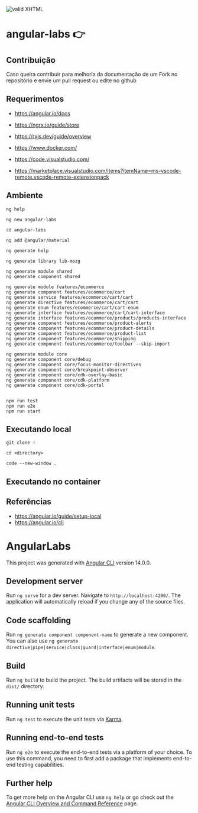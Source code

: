 [checkmark]: https://raw.githubusercontent.com/mozgbrasil/mozgbrasil.github.io/master/assets/images/logos/logo_32_32.png "MOZG"

![valid XHTML][checkmark]

# angular-labs 👉️

## Contribuição

Caso queira contribuir para melhoria da documentação de um Fork no repositório e envie um pull request ou edite no github

## Requerimentos

- https://angular.io/docs
- https://ngrx.io/guide/store
- https://rxjs.dev/guide/overview

- https://www.docker.com/
- https://code.visualstudio.com/
- https://marketplace.visualstudio.com/items?itemName=ms-vscode-remote.vscode-remote-extensionpack

## Ambiente

```console
ng help

ng new angular-labs

cd angular-labs

ng add @angular/material

ng generate help

ng generate library lib-mozg

ng generate module shared
ng generate component shared

ng generate module features/ecommerce
ng generate component features/ecommerce/cart
ng generate service features/ecommerce/cart/cart
ng generate directive features/ecommerce/cart/cart
ng generate enum features/ecommerce/cart/cart-enum
ng generate interface features/ecommerce/cart/cart-interface
ng generate interface features/ecommerce/products/products-interface
ng generate component features/ecommerce/product-alerts
ng generate component features/ecommerce/product-details
ng generate component features/ecommerce/product-list
ng generate component features/ecommerce/shipping
ng generate component features/ecommerce/toolbar --skip-import

ng generate module core
ng generate component core/debug
ng generate component core/focus-monitor-directives
ng generate component core/breakpoint-observer
ng generate component core/cdk-overlay-basic
ng generate component core/cdk-platform
ng generate component core/cdk-portal


npm run test
npm run e2e
npm run start

```

## Executando local

```
git clone ☝️

cd <directory>

code --new-window .
```

## Executando no container

## Referências

- https://angular.io/guide/setup-local
- https://angular.io/cli

# AngularLabs

This project was generated with [Angular CLI](https://github.com/angular/angular-cli) version 14.0.0.

## Development server

Run `ng serve` for a dev server. Navigate to `http://localhost:4200/`. The application will automatically reload if you change any of the source files.

## Code scaffolding

Run `ng generate component component-name` to generate a new component. You can also use `ng generate directive|pipe|service|class|guard|interface|enum|module`.

## Build

Run `ng build` to build the project. The build artifacts will be stored in the `dist/` directory.

## Running unit tests

Run `ng test` to execute the unit tests via [Karma](https://karma-runner.github.io).

## Running end-to-end tests

Run `ng e2e` to execute the end-to-end tests via a platform of your choice. To use this command, you need to first add a package that implements end-to-end testing capabilities.

## Further help

To get more help on the Angular CLI use `ng help` or go check out the [Angular CLI Overview and Command Reference](https://angular.io/cli) page.
